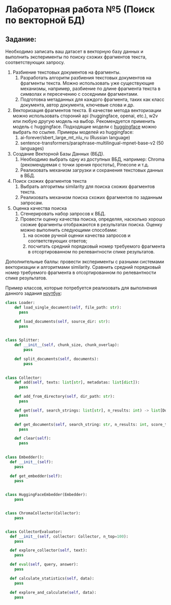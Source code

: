 # Лабораторная работа №5 (Поиск по векторной БД)


## Задание:

Необходимо записать ваш датасет в векторную базу данных и выполнить эксперименты по поиску схожих фрагментов текста, соответствующих запросу. 

1. Разбиение текстовых документов на фрагменты.
   1. Разработать алгоритм разбиения текстовых документов на фрагменты текста. Можно использовать уже существующие механизмы, например, разбиение по длине фрагмента текста в символах и пересечению с соседними фрагментами. 
   2. Подготовка метаданных для каждого фрагмента, таких как класс документа, автор документа, ключевые слова и др.
2. Векторизация фрагментов текста. 
   В качестве метода векторизации можно использовать стороний api (huggingface, openai, etc.), w2v или любую другую модель на выбор. Рекомендуется применить модель с huggingface. Подходящие модели с [huggingface](https://huggingface.co/models?pipeline_tag=sentence-similarity) можно выбрать по ссылке. Примеры моделей из huggingface: 
   1. ai-forever/sbert_large_mt_nlu_ru (Russian language)
   2. sentence-transformers/paraphrase-multilingual-mpnet-base-v2 (50 languages)
3. Создание Векторной Базы Данных (ВБД).
   1. Необходимо выбрать одну из доступных ВБД, например: Chroma (рекомендуемая с точки зрения простоты), Pinecone и т.д.
   2. Реализовать механизм загрузки и сохранения текстовых данных в ВБД.
4. Поиск схожих фрагментов текста
   1. Выбрать алгоритмы similarity для поиска схожих фрагментов текста.
   2. Реализовать механизм поиска схожих фрагментов по заданным запросам.
5. Оценка качества поиска 
   1. Сгенерировать набор запросов к ВБД. 
   2. Провести оценку качества поиска, определяя, насколько хорошо схожие фрагменты отображаются в результатах поиска. Оценку можно выполнить следующими способами:
      1. на основе ручной оценки качества запросов и соответствующих ответов;
      2. посчитать средний порядковый номер требуемого фрагмента в отсортированном по релевантности спике результатов. 

Дополнительные баллы: провести эксперименты с разными системами векторизации и алгоритмами similarity. Сравнить средний порядковый номер требуемого фрагмента в отсортированном по релевантности спике результатов.

Пример классов, которые потребуется реализовать для выполнения данного задания [ноутбук](https://colab.research.google.com/drive/1XywdDFIza0iu4HX47e7HaXkEO3T-VBRr#scrollTo=tcb0TE2y9o0S):

```python
class Loader:
    def load_single_document(self, file_path: str):
      pass

    def load_documents(self, source_dir: str):
      pass

    
class Splitter:
    def __init__(self, chunk_size, chunk_overlap):
        pass

    def split_documents(self, documents):
        pass

    
class Collector:
    def add(self, texts: list[str], metadatas: list[dict]):
      pass

    def add_from_directory(self, dir_path: str):
      pass

    def get(self, search_strings: list[str], n_results: int) -> list[Document]:
      pass

    def get_documents(self, search_string: str, n_results: int, score_threshold: float) -> list[Document]:
      pass

    def clear(self):
      pass

    
class Embedder():
  def __init__(self):
    pass

  def get_embedder(self):
    pass

  
class HuggingFaceEmbedder(Embedder):
    pass


class ChromaCollector(Collector):
    pass


class CollectorEvaluator:
  def __init__(self, collector: Collector, n_top=100):
    pass

  def explore_collector(self, text):
    pass

  def eval(self, query, answer):
    pass

  def calculate_statistics(self, data):
    pass

  def explore_and_calculate(self, data):
    pass
```

